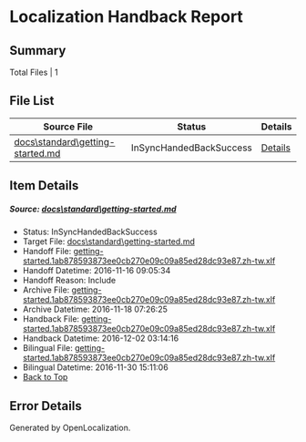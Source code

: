 # <a name='report-top'></a> Localization Handback Report

## Summary
 Total Files | 1

## File List
 Source File | Status | Details 
 ----------- | ------ | ------- 
 [docs\standard\getting-started.md](https://github.com/dotnet/docs/blob/10e9195efdbfa031698a8b0f8e8c3479babd9727/docs/standard/getting-started.md) | InSyncHandedBackSuccess | [Details](#a08b0a0f95d43eb995f015f7e408f77fe4ab9d633366)

## Item Details
##### <a name='a08b0a0f95d43eb995f015f7e408f77fe4ab9d633366'></a> Source: [docs\standard\getting-started.md](https://github.com/dotnet/docs/blob/10e9195efdbfa031698a8b0f8e8c3479babd9727/docs/standard/getting-started.md)
* Status: InSyncHandedBackSuccess
* Target File: [docs\standard\getting-started.md](https://github.com/dotnet/docs.zh-tw/blob/8eba2fd3f4688e591fcce086c05ffabde406d8b2/docs/standard/getting-started.md)
* Handoff File: [getting-started.1ab878593873ee0cb270e09c09a85ed28dc93e87.zh-tw.xlf](https://github.com/dotnet/docs.handoff/blob/9ad64923220af09557d6fc3faf658719d32e0c7c/ol-handoff/dotnet/docs.zh-tw/master/ht-p2/getting-started.1ab878593873ee0cb270e09c09a85ed28dc93e87.zh-tw.xlf)
* Handoff Datetime: 2016-11-16 09:05:34
* Handoff Reason: Include
* Archive File: [getting-started.1ab878593873ee0cb270e09c09a85ed28dc93e87.zh-tw.xlf](https://github.com/dotnet/docs.handoff/blob/54b2315f7f2b6a1a74ec63053cbdae50321f54f3/ol-archive/dotnet/docs.zh-tw/master/ht-p2/getting-started.1ab878593873ee0cb270e09c09a85ed28dc93e87.zh-tw.xlf)
* Archive Datetime: 2016-11-18 07:26:25
* Handback File: [getting-started.1ab878593873ee0cb270e09c09a85ed28dc93e87.zh-tw.xlf](https://github.com/dotnet/docs.handback/blob/a9046549ac14fcc223fd24cf72af8071cba66e09/ol-handback/dotnet/docs.zh-tw/master/ht-p2/getting-started.1ab878593873ee0cb270e09c09a85ed28dc93e87.zh-tw.xlf)
* Handback Datetime: 2016-12-02 03:14:16
* Bilingual File: [getting-started.1ab878593873ee0cb270e09c09a85ed28dc93e87.zh-tw.xlf](https://github.com/dotnet/docs.handback/blob/b263c1c087949db2ac883104bb12c3547c846286/ol-handback/dotnet/docs.zh-tw/master/ht-p2/getting-started.1ab878593873ee0cb270e09c09a85ed28dc93e87.zh-tw.xlf)
* Bilingual Datetime: 2016-11-30 15:11:06
* [Back to Top](#report-top)


## Error Details

Generated by OpenLocalization.
